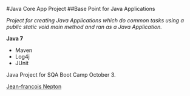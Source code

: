 #Java Core App Project
##Base Point for Java Applications

*Project for creating Java Applications which do common tasks using 
a public static void main method and ran as a Java Application.*

**Java 7**

* Maven
* Log4j
* JUnit

Java Project for SQA Boot Camp October 3.

[Jean-francois Nepton](https://github.com/SQABCOct3)